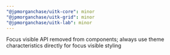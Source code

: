 ```yaml
---
"@jpmorganchase/uitk-core": minor
"@jpmorganchase/uitk-grid": minor
"@jpmorganchase/uitk-lab": minor
---
```


Focus visible API removed from components; always use theme characteristics directly for focus visible styling
